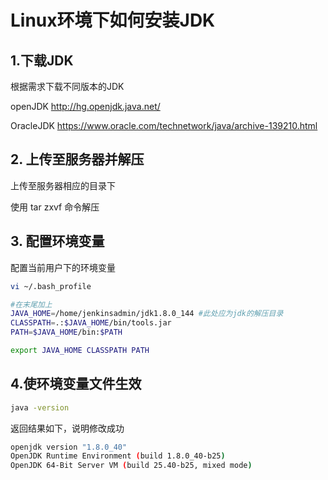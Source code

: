 # Linux环境下如何安装JDK


## 1.下载JDK

根据需求下载不同版本的JDK

openJDK http://hg.openjdk.java.net/

OracleJDK https://www.oracle.com/technetwork/java/archive-139210.html

## 2. 上传至服务器并解压

上传至服务器相应的目录下

使用 tar zxvf 命令解压

## 3. 配置环境变量

配置当前用户下的环境变量

```bash
vi ~/.bash_profile
```

```bash
#在末尾加上
JAVA_HOME=/home/jenkinsadmin/jdk1.8.0_144 #此处应为jdk的解压目录
CLASSPATH=.:$JAVA_HOME/bin/tools.jar
PATH=$JAVA_HOME/bin:$PATH

export JAVA_HOME CLASSPATH PATH
```

## 4.使环境变量文件生效

```bash
java -version
```

返回结果如下，说明修改成功

```bash
openjdk version "1.8.0_40"
OpenJDK Runtime Environment (build 1.8.0_40-b25)
OpenJDK 64-Bit Server VM (build 25.40-b25, mixed mode)
```


